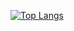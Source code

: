 [![Top Langs](https://github-readme-stats.vercel.app/api/top-langs/?username=kAleks12&hide=jupyter%20notebook&layout=compact)](https://github.com/anuraghazra/github-readme-stats)
